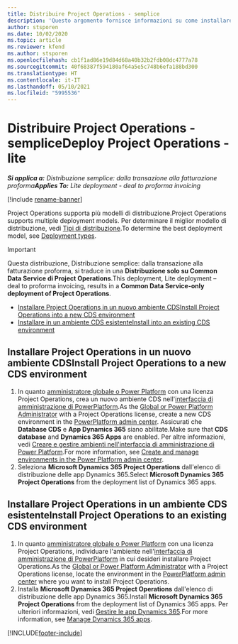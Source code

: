 ```yaml
---
title: Distribuire Project Operations - semplice
description: 'Questo argomento fornisce informazioni su come installare la distribuzione semplice di Project Operations: dalla transazione alla fatturazione proforma.'
author: stsporen
ms.date: 10/02/2020
ms.topic: article
ms.reviewer: kfend
ms.author: stsporen
ms.openlocfilehash: cb1f1ad86e19d84d68a40b32b2fdb08dc4777a78
ms.sourcegitcommit: 40f68387f594180af64a5e5c748b6efa188bd300
ms.translationtype: HT
ms.contentlocale: it-IT
ms.lasthandoff: 05/10/2021
ms.locfileid: "5995536"
---
```

# <a name="deploy-project-operations---lite"></a><span data-ttu-id="5dbd6-103">Distribuire Project Operations - semplice</span><span class="sxs-lookup"><span data-stu-id="5dbd6-103">Deploy Project Operations - lite</span></span>

<span data-ttu-id="5dbd6-104">_**Si applica a:** Distribuzione semplice: dalla transazione alla fatturazione proforma_</span><span class="sxs-lookup"><span data-stu-id="5dbd6-104">_**Applies To:** Lite deployment - deal to proforma invoicing_</span></span>

[!include [rename-banner](~/includes/cc-data-platform-banner.md)]

<span data-ttu-id="5dbd6-105">Project Operations supporta più modelli di distribuzione.</span><span class="sxs-lookup"><span data-stu-id="5dbd6-105">Project Operations supports multiple deployment models.</span></span> <span data-ttu-id="5dbd6-106">Per determinare il miglior modello di distribuzione, vedi [Tipi di distribuzione](determine-deployment-type.md).</span><span class="sxs-lookup"><span data-stu-id="5dbd6-106">To determine the best deployment model, see [Deployment types](determine-deployment-type.md).</span></span>


> [!IMPORTANT]
> <span data-ttu-id="5dbd6-107">Questa distribuzione, Distribuzione semplice: dalla transazione alla fatturazione proforma, si traduce in una **Distribuzione solo su Common Data Service di Project Operations**.</span><span class="sxs-lookup"><span data-stu-id="5dbd6-107">This deployment, Lite deployment – deal to proforma invoicing, results in a **Common Data Service-only deployment of Project Operations**.</span></span>

- [<span data-ttu-id="5dbd6-108">Installare Project Operations in un nuovo ambiente CDS</span><span class="sxs-lookup"><span data-stu-id="5dbd6-108">Install Project Operations into a new CDS environment</span></span>](#new)
- [<span data-ttu-id="5dbd6-109">Installare in un ambiente CDS esistente</span><span class="sxs-lookup"><span data-stu-id="5dbd6-109">Install into an existing CDS environment</span></span>](#existing)



## <a name="install-project-operations-to-a-new-cds-environment"></a><a name="new"></a><span data-ttu-id="5dbd6-110">Installare Project Operations in un nuovo ambiente CDS</span><span class="sxs-lookup"><span data-stu-id="5dbd6-110">Install Project Operations to a new CDS environment</span></span>

1. <span data-ttu-id="5dbd6-111">In quanto [amministratore globale o Power Platform](/power-platform/admin/global-service-administrators-can-administer-without-license) con una licenza Project Operations, crea un nuovo ambiente CDS nell'[interfaccia di amministrazione di PowerPlatform](https://admin.powerplatform.com).</span><span class="sxs-lookup"><span data-stu-id="5dbd6-111">As the [Global or Power Platform Administrator](/power-platform/admin/global-service-administrators-can-administer-without-license) with a Project Operations license, create a new CDS environment in the [PowerPlatform admin center](https://admin.powerplatform.com).</span></span> <span data-ttu-id="5dbd6-112">Assicurati che **Database CDS** e **App Dynamics 365** siano abilitate.</span><span class="sxs-lookup"><span data-stu-id="5dbd6-112">Make sure that **CDS database** and **Dynamics 365 Apps** are enabled.</span></span> <span data-ttu-id="5dbd6-113">Per altre informazioni, vedi [Creare e gestire ambienti nell'interfaccia di amministrazione di Power Platform](/power-platform/admin/create-environment#create-an-environment-in-the-power-platform-admin-center).</span><span class="sxs-lookup"><span data-stu-id="5dbd6-113">For more information, see [Create and manage environments in the Power Platform admin center](/power-platform/admin/create-environment#create-an-environment-in-the-power-platform-admin-center).</span></span>
2. <span data-ttu-id="5dbd6-114">Seleziona **Microsoft Dynamics 365 Project Operations** dall'elenco di distribuzione delle app Dynamics 365.</span><span class="sxs-lookup"><span data-stu-id="5dbd6-114">Select **Microsoft Dynamics 365 Project Operations** from the deployment list of Dynamics 365 apps.</span></span>


## <a name="install-project-operations-to-an-existing-cds-environment"></a><a name="existing"></a><span data-ttu-id="5dbd6-115">Installare Project Operations in un ambiente CDS esistente</span><span class="sxs-lookup"><span data-stu-id="5dbd6-115">Install Project Operations to an existing CDS environment</span></span>

1. <span data-ttu-id="5dbd6-116">In quanto [amministratore globale o Power Platform](/power-platform/admin/global-service-administrators-can-administer-without-license) con una licenza Project Operations, individuare l'ambiente nell'[interfaccia di amministrazione di PowerPlatform](https://admin.powerplatform.com) in cui desideri installare Project Operations.</span><span class="sxs-lookup"><span data-stu-id="5dbd6-116">As the [Global or Power Platform Administrator](/power-platform/admin/global-service-administrators-can-administer-without-license) with a Project Operations license, locate the environment in the [PowerPlatform admin center](https://admin.powerplatform.com) where you want to install Project Operations.</span></span>
2. <span data-ttu-id="5dbd6-117">Installa **Microsoft Dynamics 365 Project Operations** dall'elenco di distribuzione delle app Dynamics 365.</span><span class="sxs-lookup"><span data-stu-id="5dbd6-117">Install **Microsoft Dynamics 365 Project Operations** from the deployment list of Dynamics 365 apps.</span></span> <span data-ttu-id="5dbd6-118">Per ulteriori informazioni, vedi [Gestire le app Dynamics 365](/power-platform/admin/manage-apps).</span><span class="sxs-lookup"><span data-stu-id="5dbd6-118">For more information, see [Manage Dynamics 365 apps](/power-platform/admin/manage-apps).</span></span>




[!INCLUDE[footer-include](../includes/footer-banner.md)]
